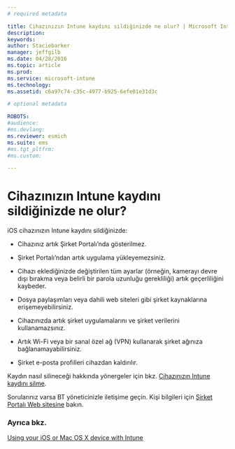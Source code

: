```yaml
---
# required metadata

title: Cihazınızın Intune kaydını sildiğinizde ne olur? | Microsoft Intune
description:
keywords:
author: Staciebarker
manager: jeffgilb
ms.date: 04/28/2016
ms.topic: article
ms.prod:
ms.service: microsoft-intune
ms.technology:
ms.assetid: c6a97c74-c35c-4977-b925-6efe01e31d3c

# optional metadata

ROBOTS:
#audience:
#ms.devlang:
ms.reviewer: esmich
ms.suite: ems
#ms.tgt_pltfrm:
#ms.custom:

---
```



# Cihazınızın Intune kaydını sildiğinizde ne olur?

iOS cihazınızın Intune kaydını sildiğinizde:

-   Cihazınız artık Şirket Portalı’nda gösterilmez.

-   Şirket Portalı’ndan artık uygulama yükleyemezsiniz.

-   Cihazı eklediğinizde değiştirilen tüm ayarlar (örneğin, kamerayı devre dışı bırakma veya belirli bir parola uzunluğu gerekliliği) artık geçerliliğini kaybeder.

-   Dosya paylaşımları veya dahili web siteleri gibi şirket kaynaklarına erişemeyebilirsiniz.

-   Cihazınızda artık şirket uygulamalarını ve şirket verilerini kullanamazsınız.

-   Artık Wi-Fi veya bir sanal özel ağ (VPN) kullanarak şirket ağınıza bağlanamayabilirsiniz.

-   Şirket e-posta profilleri cihazdan kaldırılır.

Kaydın nasıl silineceği hakkında yönergeler için bkz. [Cihazınızın Intune kaydını silme](unenroll-your-device-from-intune-ios.md).

Sorularınız varsa BT yöneticinizle iletişime geçin. Kişi bilgileri için [Şirket Portalı Web sitesine](http://portal.manage.microsoft.com) bakın.

### Ayrıca bkz.
[Using your iOS or Mac OS X device with Intune](using-your-ios-or-mac-os-x-device-with-intune.md)

<!--HONumber=Jun16_HO2-->


